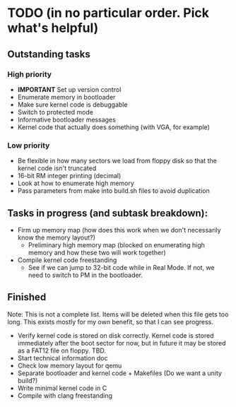 # TODO (in no particular order. Pick what's helpful)

## Outstanding tasks

### High priority

- __IMPORTANT__ Set up version control
- Enumerate memory in bootloader
- Make sure kernel code is debuggable
- Switch to protected mode
- Informative bootloader messages
- Kernel code that actually does something (with VGA, for example)

### Low priority

- Be flexible in how many sectors we load from floppy disk so that the kernel code isn't truncated
- 16-bit RM integer printing (decimal)
- Look at how to enumerate high memory
- Pass parameters from make into build.sh files to avoid duplication

## Tasks in progress (and subtask breakdown):

- Firm up memory map (how does this work when we don't necessarily know the memory layout?)
  - Preliminary high memory map (blocked on enumerating high memory and how these two will work together)
- Compile kernel code freestanding
  - See if we can jump to 32-bit code while in Real Mode. If not, we need to switch to PM in the bootloader.

## Finished

Note: This is not a complete list. Items will be deleted when this file gets too long.
This exists mostly for my own benefit, so that I can see progress.

- Verify kernel code is stored on disk correctly. Kernel code is stored immediately after the boot sector for now, but in future it may be stored as a FAT12 file on floppy. TBD.
- Start technical information doc
- Check low memory layout for qemu
- Separate bootloader and kernel code + Makefiles (Do we want a unity build?)
- Write minimal kernel code in C
- Compile with clang freestanding
